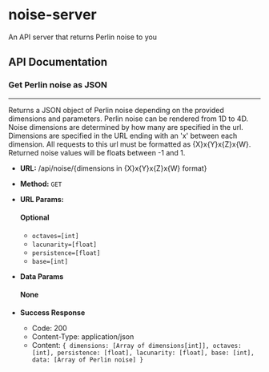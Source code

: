 # noise-server
An  API server that returns Perlin noise to you

## API Documentation

### Get Perlin noise as JSON
----
Returns a JSON object of Perlin noise depending on the provided dimensions and parameters.
Perlin noise can be rendered from 1D to 4D.
Noise dimensions are determined by how many are specified in the url.
Dimensions are specified in the URL ending with an 'x' between each dimension.
All requests to this url must be formatted as {X}x{Y}x{Z}x{W}.
Returned noise values will be floats between -1 and 1.


* **URL:**
    /api/noise/{dimensions in {X}x{Y}x{Z}x{W} format}

* **Method:**
    `GET`

* **URL Params:**
    #### Optional
    * `octaves=[int]`
    * `lacunarity=[float]`
    * `persistence=[float]`
    * `base=[int]`
    
* **Data Params**
    #### None

* **Success Response**
    * Code: 200
    * Content-Type: application/json
    * Content: ```{
        dimensions: [Array of dimensions[int]],
        octaves: [int],
        persistence: [float],
        lacunarity: [float],
        base: [int],
        data: [Array of Perlin noise]
    }```
